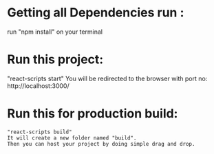 # Getting all Dependencies run : 
run "npm install" on your terminal

# Run this project: 
  "react-scripts start"
  You will be redirected to the browser with port no: http://localhost:3000/

  # Run this for production build:
    "react-scripts build" 
    It will create a new folder named "build".
    Then you can host your project by doing simple drag and drop.

